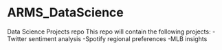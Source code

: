 # ARMS_DataScience
Data Science Projects repo
This repo will contain the following projects:
  -Twitter sentiment analysis
  -Spotify regional preferences
  -MLB insights
